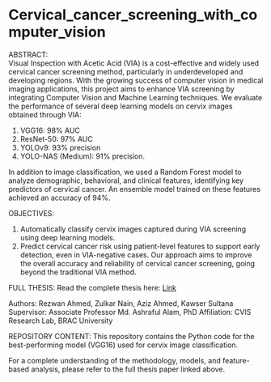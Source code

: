 # Cervical_cancer_screening_with_computer_vision

ABSTRACT:     
Visual Inspection with Acetic Acid (VIA) is a cost-effective and widely used cervical cancer screening method, particularly in underdeveloped and developing regions. With the growing success of computer vision in medical imaging applications, this project aims to enhance VIA screening by integrating Computer Vision and Machine Learning techniques. We evaluate the performance of several deep learning models on cervix images obtained through VIA:   
1. VGG16: 98% AUC
2. ResNet-50: 97% AUC
3. YOLOv9: 93% precision
4. YOLO-NAS (Medium): 91% precision.    
   
In addition to image classification, we used a Random Forest model to analyze demographic, behavioral, and clinical features, identifying key predictors of cervical cancer. An ensemble model trained on these features achieved an accuracy of 94%.


OBJECTIVES:
1. Automatically classify cervix images captured during VIA screening using deep learning models.
2. Predict cervical cancer risk using patient-level features to support early detection, even in VIA-negative cases.
Our approach aims to improve the overall accuracy and reliability of cervical cancer screening, going beyond the traditional VIA method.

FULL THESIS: 
Read the complete thesis here: [Link](https://dspace.bracu.ac.bd:8443/xmlui/handle/10361/25092)

Authors: Rezwan Ahmed, Zulkar Nain, Aziz Ahmed, Kawser Sultana
Supervisor: Associate Professor Md. Ashraful Alam, PhD 
Affiliation: CVIS Research Lab, BRAC University

REPOSITORY CONTENT:
This repository contains the Python code for the best-performing model (VGG16) used for cervix image classification.

For a complete understanding of the methodology, models, and feature-based analysis, please refer to the full thesis paper linked above.

